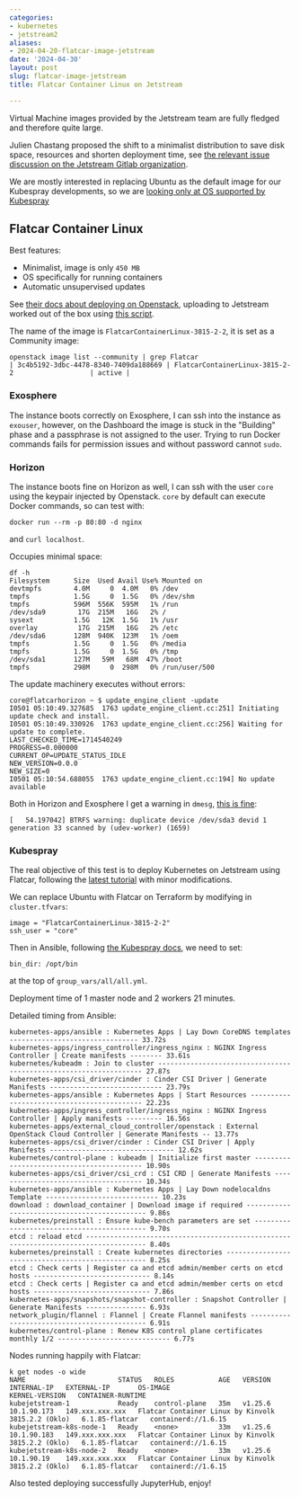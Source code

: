 ```yaml
---
categories:
- kubernetes
- jetstream2
aliases:
- 2024-04-20-flatcar-image-jetstream
date: '2024-04-30'
layout: post
slug: flatcar-image-jetstream
title: Flatcar Container Linux on Jetstream

---
```


Virtual Machine images provided by the Jetstream team are fully fledged and therefore quite large.

Julien Chastang proposed the shift to a minimalist distribution to save disk space, resources and shorten deployment time, see [the relevant issue discussion on the Jetstream Gitlab organization](https://gitlab.com/jetstream-cloud/image-build-pipeline/-/issues/33).

We are mostly interested in replacing Ubuntu as the default image for our Kubespray developments, so we are [looking only at OS supported by Kubespray](https://github.com/kubernetes-sigs/kubespray?tab=readme-ov-file#supported-linux-distributions)

## Flatcar Container Linux

Best features:

* Minimalist, image is only `450 MB`
* OS specifically for running containers
* Automatic unsupervised updates

See [their docs about deploying on Openstack](https://www.flatcar.org/docs/latest/installing/cloud/openstack/), uploading to Jetstream worked out of the box using [this script](https://github.com/zonca/jupyterhub-deploy-kubernetes-jetstream/blob/master/vm_image/upload_image.sh).

The name of the image is `FlatcarContainerLinux-3815-2-2`, it is set as a Community image:

```
openstack image list --community | grep Flatcar
| 3c4b5192-3dbc-4478-8340-7409da188669 | FlatcarContainerLinux-3815-2-2                   | active |
```

### Exosphere

The instance boots correctly on Exosphere, I can ssh into the instance as `exouser`, however, on the Dashboard the image is stuck in the "Building" phase and a passphrase is not assigned to the user.
Trying to run Docker commands fails for permission issues and without password cannot `sudo`.

### Horizon

The instance boots fine on Horizon as well, I can ssh with the user `core` using the keypair injected by Openstack.
`core` by default can execute Docker commands, so can test with:

    docker run --rm -p 80:80 -d nginx

and `curl localhost`.

Occupies minimal space:

```
df -h
Filesystem      Size  Used Avail Use% Mounted on
devtmpfs        4.0M     0  4.0M   0% /dev
tmpfs           1.5G     0  1.5G   0% /dev/shm
tmpfs           596M  556K  595M   1% /run
/dev/sda9        17G  215M   16G   2% /
sysext          1.5G   12K  1.5G   1% /usr
overlay          17G  215M   16G   2% /etc
/dev/sda6       128M  940K  123M   1% /oem
tmpfs           1.5G     0  1.5G   0% /media
tmpfs           1.5G     0  1.5G   0% /tmp
/dev/sda1       127M   59M   68M  47% /boot
tmpfs           298M     0  298M   0% /run/user/500
```

The update machinery executes without errors:

```
core@flatcarhorizon ~ $ update_engine_client -update
I0501 05:10:49.327685  1763 update_engine_client.cc:251] Initiating update check and install.
I0501 05:10:49.330926  1763 update_engine_client.cc:256] Waiting for update to complete.
LAST_CHECKED_TIME=1714540249
PROGRESS=0.000000
CURRENT_OP=UPDATE_STATUS_IDLE
NEW_VERSION=0.0.0
NEW_SIZE=0
I0501 05:10:54.688055  1763 update_engine_client.cc:194] No update available
```

Both in Horizon and Exosphere I get a warning in `dmesg`, [this is fine](https://gunshowcomic.com/648):

    [   54.197042] BTRFS warning: duplicate device /dev/sda3 devid 1 generation 33 scanned by (udev-worker) (1659)

### Kubespray

The real objective of this test is to deploy Kubernetes on Jetstream using Flatcar, following the [latest tutorial](https://www.zonca.dev/posts/2023-07-19-jetstream2_kubernetes_kubespray) with minor modifications.

We can replace Ubuntu with Flatcar on Terraform by modifying in `cluster.tfvars`:

    image = "FlatcarContainerLinux-3815-2-2"
    ssh_user = "core"

Then in Ansible, following [the Kubespray docs](https://github.com/kubernetes-sigs/kubespray/blob/master/docs/flatcar.md), we need to set:

    bin_dir: /opt/bin

at the top of `group_vars/all/all.yml`.

Deployment time of 1 master node and 2 workers 21 minutes.

Detailed timing from Ansible:

```
kubernetes-apps/ansible : Kubernetes Apps | Lay Down CoreDNS templates -------------------------------- 33.72s
kubernetes-apps/ingress_controller/ingress_nginx : NGINX Ingress Controller | Create manifests -------- 33.61s
kubernetes/kubeadm : Join to cluster ------------------------------------------------------------------ 27.87s
kubernetes-apps/csi_driver/cinder : Cinder CSI Driver | Generate Manifests ---------------------------- 23.79s
kubernetes-apps/ansible : Kubernetes Apps | Start Resources ------------------------------------------- 22.23s
kubernetes-apps/ingress_controller/ingress_nginx : NGINX Ingress Controller | Apply manifests --------- 16.56s
kubernetes-apps/external_cloud_controller/openstack : External OpenStack Cloud Controller | Generate Manifests -- 13.77s
kubernetes-apps/csi_driver/cinder : Cinder CSI Driver | Apply Manifests ------------------------------- 12.62s
kubernetes/control-plane : kubeadm | Initialize first master ------------------------------------------ 10.90s
kubernetes-apps/csi_driver/csi_crd : CSI CRD | Generate Manifests ------------------------------------- 10.34s
kubernetes-apps/ansible : Kubernetes Apps | Lay Down nodelocaldns Template ---------------------------- 10.23s
download : download_container | Download image if required --------------------------------------------- 9.86s
kubernetes/preinstall : Ensure kube-bench parameters are set ------------------------------------------- 9.70s
etcd : reload etcd ------------------------------------------------------------------------------------- 8.40s
kubernetes/preinstall : Create kubernetes directories -------------------------------------------------- 8.25s
etcd : Check certs | Register ca and etcd admin/member certs on etcd hosts ----------------------------- 8.14s
etcd : Check certs | Register ca and etcd admin/member certs on etcd hosts ----------------------------- 7.86s
kubernetes-apps/snapshots/snapshot-controller : Snapshot Controller | Generate Manifests --------------- 6.93s
network_plugin/flannel : Flannel | Create Flannel manifests -------------------------------------------- 6.91s
kubernetes/control-plane : Renew K8S control plane certificates monthly 1/2 ---------------------------- 6.77s
```

Nodes running happily with Flatcar:

```
k get nodes -o wide
NAME                       STATUS   ROLES           AGE   VERSION   INTERNAL-IP   EXTERNAL-IP       OS-IMAGE                                             KERNEL-VERSION   CONTAINER-RUNTIME
kubejetstream-1            Ready    control-plane   35m   v1.25.6   10.1.90.173   149.xxx.xxx.xxx   Flatcar Container Linux by Kinvolk 3815.2.2 (Oklo)   6.1.85-flatcar   containerd://1.6.15
kubejetstream-k8s-node-1   Ready    <none>          33m   v1.25.6   10.1.90.183   149.xxx.xxx.xxx   Flatcar Container Linux by Kinvolk 3815.2.2 (Oklo)   6.1.85-flatcar   containerd://1.6.15
kubejetstream-k8s-node-2   Ready    <none>          33m   v1.25.6   10.1.90.19    149.xxx.xxx.xxx   Flatcar Container Linux by Kinvolk 3815.2.2 (Oklo)   6.1.85-flatcar   containerd://1.6.15
```

Also tested deploying successfully JupyterHub, enjoy!
